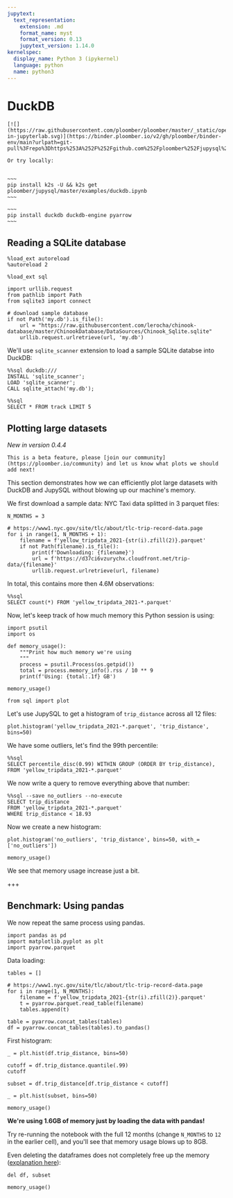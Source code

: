 ```yaml
---
jupytext:
  text_representation:
    extension: .md
    format_name: myst
    format_version: 0.13
    jupytext_version: 1.14.0
kernelspec:
  display_name: Python 3 (ipykernel)
  language: python
  name: python3
---
```

# DuckDB

```{tip}
[![](https://raw.githubusercontent.com/ploomber/ploomber/master/_static/open-in-jupyterlab.svg)](https://binder.ploomber.io/v2/gh/ploomber/binder-env/main?urlpath=git-pull%3Frepo%3Dhttps%253A%252F%252Fgithub.com%252Fploomber%252Fjupysql%26urlpath%3Dlab%252Ftree%252Fjupysql%252Fexamples%252Fduckdb.ipynb%26branch%3Dmaster)

Or try locally:


~~~
pip install k2s -U && k2s get ploomber/jupysql/master/examples/duckdb.ipynb
~~~

```

```{dropdown} Required packages
~~~
pip install duckdb duckdb-engine pyarrow
~~~
```


## Reading a SQLite database

```{code-cell} ipython3
%load_ext autoreload
%autoreload 2

%load_ext sql
```

```{code-cell} ipython3
import urllib.request
from pathlib import Path
from sqlite3 import connect

# download sample database
if not Path('my.db').is_file():
    url = "https://raw.githubusercontent.com/lerocha/chinook-database/master/ChinookDatabase/DataSources/Chinook_Sqlite.sqlite"
    urllib.request.urlretrieve(url, 'my.db')
```

We'll use `sqlite_scanner` extension to load a sample SQLite databse into DuckDB:

```{code-cell} ipython3
%%sql duckdb:///
INSTALL 'sqlite_scanner';
LOAD 'sqlite_scanner';
CALL sqlite_attach('my.db');
```

```{code-cell} ipython3
%%sql
SELECT * FROM track LIMIT 5
```

## Plotting large datasets

*New in version 0.4.4*

```{note}
This is a beta feature, please [join our community](https://ploomber.io/community) and let us know what plots we should add next!
```


This section demonstrates how we can efficiently plot large datasets with DuckDB and JupySQL without blowing up our machine's memory.

We first download a sample data: NYC Taxi data splitted in 3 parquet files:

```{code-cell} ipython3
N_MONTHS = 3

# https://www1.nyc.gov/site/tlc/about/tlc-trip-record-data.page
for i in range(1, N_MONTHS + 1):
    filename = f'yellow_tripdata_2021-{str(i).zfill(2)}.parquet'
    if not Path(filename).is_file():
        print(f'Downloading: {filename}')
        url = f'https://d37ci6vzurychx.cloudfront.net/trip-data/{filename}'
        urllib.request.urlretrieve(url, filename)
```

In total, this contains more then 4.6M observations:

```{code-cell} ipython3
%%sql
SELECT count(*) FROM 'yellow_tripdata_2021-*.parquet'
```

Now, let's keep track of how much  memory this Python session is using:

```{code-cell} ipython3
import psutil
import os

def memory_usage():
    """Print how much memory we're using
    """
    process = psutil.Process(os.getpid())
    total = process.memory_info().rss / 10 ** 9
    print(f'Using: {total:.1f} GB')
```

```{code-cell} ipython3
memory_usage()
```

```{code-cell} ipython3
from sql import plot
```

Let's use JupySQL to get a histogram of `trip_distance` across all 12 files:

```{code-cell} ipython3
plot.histogram('yellow_tripdata_2021-*.parquet', 'trip_distance', bins=50)
```

We have some outliers, let's find the 99th percentile:

```{code-cell} ipython3
%%sql
SELECT percentile_disc(0.99) WITHIN GROUP (ORDER BY trip_distance),
FROM 'yellow_tripdata_2021-*.parquet'
```

We now write a query to remove everything above that number:

```{code-cell} ipython3
%%sql --save no_outliers --no-execute
SELECT trip_distance
FROM 'yellow_tripdata_2021-*.parquet'
WHERE trip_distance < 18.93
```

Now we create a new histogram:

```{code-cell} ipython3
plot.histogram('no_outliers', 'trip_distance', bins=50, with_=['no_outliers'])
```

```{code-cell} ipython3
memory_usage()
```

We see that memory usage increase just a bit.

+++

## Benchmark: Using pandas

We now repeat the same process using pandas.

```{code-cell} ipython3
import pandas as pd
import matplotlib.pyplot as plt
import pyarrow.parquet
```

Data loading:

```{code-cell} ipython3
tables = []

# https://www1.nyc.gov/site/tlc/about/tlc-trip-record-data.page
for i in range(1, N_MONTHS):
    filename = f'yellow_tripdata_2021-{str(i).zfill(2)}.parquet'
    t = pyarrow.parquet.read_table(filename)
    tables.append(t)

table = pyarrow.concat_tables(tables)
df = pyarrow.concat_tables(tables).to_pandas()
```

First histogram:

```{code-cell} ipython3
_ = plt.hist(df.trip_distance, bins=50)
```

```{code-cell} ipython3
cutoff = df.trip_distance.quantile(.99)
cutoff
```

```{code-cell} ipython3
subset = df.trip_distance[df.trip_distance < cutoff]
```

```{code-cell} ipython3
_ = plt.hist(subset, bins=50)
```

```{code-cell} ipython3
memory_usage()
```

**We're using 1.6GB of memory just by loading the data with pandas!**

Try re-running the notebook with the full 12 months (change `N_MONTHS` to `12` in the earlier cell), and you'll see that memory usage blows up to 8GB.

Even deleting the dataframes does not completely free up the memory ([explanation here](https://stackoverflow.com/a/39377643/709975)):

```{code-cell} ipython3
del df, subset
```

```{code-cell} ipython3
memory_usage()
```
